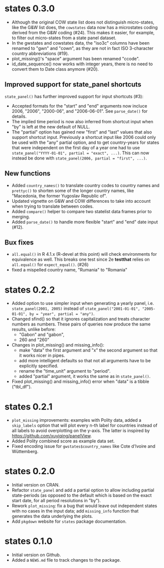 
# states 0.3.0

- Although the original COW state list does not distinguish micro-states, like the G&W list does, the `cowstates` data now has a microstates coding derived from the G&W coding (#24). This makes it easier, for example, to filter out micro-states from a state panel dataset. 
- In the gwstates and cowstates data, the "iso3c" columns have been renamed to "gwn" and "cown", as they are not in fact ISO 3-character country abbreviations (#19).
- plot_missing()'s "space" argument has been renamed "ccode". 
- id_date_sequence() now works with integer years, there is no need to convert them to Date class anymore (#20).

## Improved support for state_panel shortcuts

`state_panel()` has further improved support for input shortcuts (#3):

- Accepted formats for the "start" and "end" arguments now incluce 2006, "2006", "2000-06", and "2006-06-01". See `parse_date()` for details. 
- The implied time period is now also inferred from shortcut input when "by" is left at the new default of NULL. 
- The "partial" option has gained new "first" and "last" values that also support shortcut input. Previously a shortcut input like 2006 could only be used with the "any" partial option, and to get country-years for states that were independent on the first day of a year one had to use `state_panel("YYYY-01-01", partial = "exact", ...)`. This can now instead be done with `state_panel(2006, partial = "first", ...)`. 

## New functions

- Added `country_names()` to translate country codes to country names and `prettyc()` to shorten some of the longer country names, like "Macedonia, the former Yugoslav Republic of".
- Updated vignette on G&W and COW differences to take into account when trying to translate between codes.
- Added `compare()` helper to compare two statelist data frames prior to merging. 
- Added `parse_date()` to handle more flexible "start" and "end" date input (#12). 

## Bux fixes

- `all.equal()` in R 4.1.x (R-devel at this point) will check environments for equivalence as well. This breaks one test since 2e **testthat** relies on `all.equal()` for `expect_equal()`. (#26)
- fixed a mispelled country name, "Rumania" to "Romania"

# states 0.2.2

- Added option to use simpler input when generating a yearly panel, i.e. `state_panel(2001, 2005)` instead of `state_panel("2001-01-01", "2005-01-01", by = "year", partial = "any")`. 
- Changed sfind() so that it ignores capitalization and treats character numbers as numbers. These pairs of queries now produce the same results, unlike before:
  - "Gabon" and "gabon",
  - 260 and "260"
- Changes in plot_missing() and missing_info(): 
  - make "data" the first argument and "x" the second argument so that it works nicer in pipes. 
  - add more intelligent defaults so that not all arguments have to be explicitly specified.
  - rename the "time_unit" argument to "period".
  - added "partial" argument, it works the same as in `state_panel()`. 
- Fixed plot_missing() and missing_info() error when "data" is a tibble ("tbl_df"). 


# states 0.2.1

- `plot_missing` improvements: examples with Polity data, added a `skip_labels` option that will plot every n-th label for countries instead of all labels to avoid overplotting on the y-axis. The latter is inspired by https://github.com/xuyiqing/panelView.
- Added Polity combined score as example data set.
- Fixed encoding issue for `gwstates$country_names` like Cote d'Ivoire and Wüttemberg.

# states 0.2.0

- Initial version on CRAN.
- Refactor `state_panel` and add a partial option to allow including partial state-periods (as opposed to the default which is based on the exact start date, for all period resolutions in "by"). 
- Rework `plot_missing`: fix a bug that would leave out independent states with no cases in the input data; add `missing_info` function that generates the data underlying the plots.
- Add `pkgdown` website for `states` package documentation.

# states 0.1.0

- Initial version on Github. 
- Added a `NEWS.md` file to track changes to the package.



